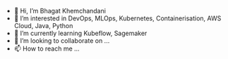 - 👋 Hi, I’m Bhagat Khemchandani
- 👀 I’m interested in DevOps, MLOps, Kubernetes, Containerisation, AWS Cloud, Java, Python
- 🌱 I’m currently learning Kubeflow, Sagemaker
- 💞️ I’m looking to collaborate on ...
- 📫 How to reach me ...

<!---
khemchandanib-el/khemchandanib-el is a ✨ special ✨ repository because its `README.md` (this file) appears on your GitHub profile.
You can click the Preview link to take a look at your changes.
--->

